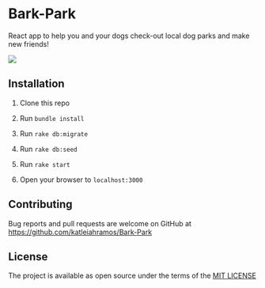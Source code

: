 # Bark-Park

React app to help you and your dogs check-out local dog parks and make new friends!

![](https://i.imgur.com/VspCMYM.png)

## Installation

1. Clone this repo 

2. Run `bundle install`

3. Run `rake db:migrate`

4. Run `rake db:seed`

5. Run `rake start`

6. Open your browser to `localhost:3000`

## Contributing

Bug reports and pull requests are welcome on GitHub at https://github.com/katleiahramos/Bark-Park

## License

The project is available as open source under the terms of the [MIT LICENSE](https://opensource.org/licenses/MIT)
